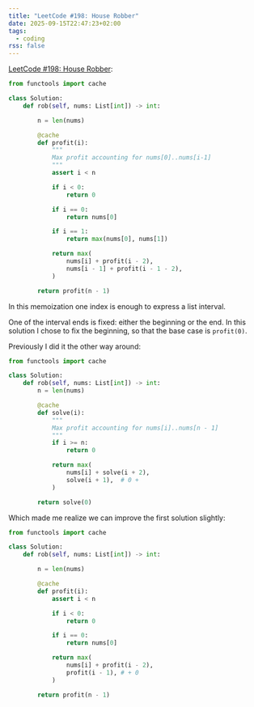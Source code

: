 ```yaml
---
title: "LeetCode #198: House Robber"
date: 2025-09-15T22:47:23+02:00
tags:
  - coding
rss: false
---
```


[LeetCode #198: House Robber](https://leetcode.com/problems/house-robber/):

```python
from functools import cache

class Solution:
    def rob(self, nums: List[int]) -> int:

        n = len(nums)

        @cache
        def profit(i):
            """
            Max profit accounting for nums[0]..nums[i-1]
            """
            assert i < n

            if i < 0:
                return 0

            if i == 0:
                return nums[0]

            if i == 1:
                return max(nums[0], nums[1])

            return max(
                nums[i] + profit(i - 2),
                nums[i - 1] + profit(i - 1 - 2),
            )

        return profit(n - 1)
```

In this memoization one index is enough to express a list interval.

One of the interval ends is fixed: either the beginning or the end.
In this solution I chose to fix the beginning, so that the base case is `profit(0)`.

Previously I did it the other way around:

```python
from functools import cache

class Solution:
    def rob(self, nums: List[int]) -> int:
        n = len(nums)

        @cache
        def solve(i):
            """
            Max profit accounting for nums[i]..nums[n - 1]
            """
            if i >= n:
                return 0

            return max(
                nums[i] + solve(i + 2),
                solve(i + 1),  # 0 +
            )

        return solve(0)
```

Which made me realize we can improve the first solution slightly:

```python
from functools import cache

class Solution:
    def rob(self, nums: List[int]) -> int:

        n = len(nums)

        @cache
        def profit(i):
            assert i < n

            if i < 0:
                return 0

            if i == 0:
                return nums[0]

            return max(
                nums[i] + profit(i - 2),
                profit(i - 1), # + 0
            )

        return profit(n - 1)
```
